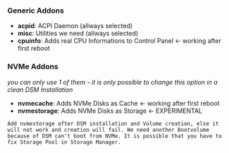 ### Generic Addons

* **acpid**: ACPI Daemon (allways selected)
* **misc**: Utilities we need (allways selected)
* **cpuinfo**: Adds real CPU Informations to Control Panel <- working after first reboot

### NVMe Addons

_you can only use 1 of them - it is only possible to change this option in a clean DSM Installation_

* **nvmecache**: Adds NVMe Disks as Cache <- working after first reboot
* **nvmestorage**: Adds NVMe Disks as Storage <- EXPERIMENTAL

`Add nvmestorage after DSM installation and Volume creation, else it will not work and creation will fail. We need another Bootvolume because of DSM can't boot from NVMe. It is possible that you have to fix Storage Pool in Storage Manager.`